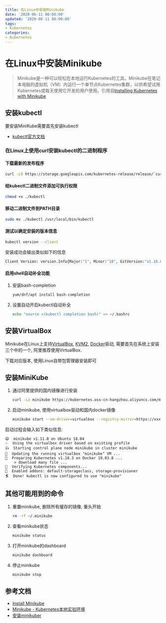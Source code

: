 ```yaml
---
title: 在Linux中安装Minikube
date: '2020-06-11 00:00:00'
updated: '2020-06-11 00:00:00'
tags:
- Kubernetes
categories:
- Kubernetes
---
```

# 在Linux中安装Minikube

> Minikube是一种可以轻松在本地运行Kubernetes的工具。Minikube在笔记本电脑的虚拟机（VM）内运行一个单节点Kubernetes集群，以供希望试用Kubernetes或每天使用它开发的用户使用。引用自[Installing Kubernetes with Minikube](https://kubernetes.io/docs/setup/learning-environment/minikube/)

## 安装kubectl

要安装MiniKube需要首先安装kubectl

- [kubectl官方文档](https://kubernetes.io/docs/tasks/tools/install-kubectl/)

### 在Linux上使用curl安装kubectl的二进制程序

#### 下载最新的发布程序
```bash
curl -LO https://storage.googleapis.com/kubernetes-release/release/`curl -s https://storage.googleapis.com/kubernetes-release/release/stable.txt`/bin/linux/amd64/kubectl
```
#### 给kubectl二进制文件添加可执行权限
```bash
chmod +x ./kubectl
```
#### 移动二进制文件到PATH目录
```bash
sudo mv ./kubectl /usr/local/bin/kubectl
```
#### 测试以确定安装的版本信息
```bash
kubectl version --client
```

安装成功会输出类似如下的信息
```bash
Client Version: version.Info{Major:"1", Minor:"18", GitVersion:"v1.18.0", GitCommit:"9e991415386e4cf155a24b1da15becaa390438d8", GitTreeState:"clean", BuildDate:"2020-03-25T14:58:59Z", GoVersion:"go1.13.8", Compiler:"gc", Platform:"linux/amd64"}
```

#### 启用shell自动补全功能

1. 安装bash-completion

   ```bash
   yum/dnf/apt install bash-completion
   ```

2. 设置自动开启kubectl自动补全

   ```bash
   echo "source <(kubectl completion bash)" >> ~/.bashrc
   ```

## 安装VirtualBox

Minikube在Linux上支持[VirtualBox](https://yq.aliyun.com/go/articleRenderRedirect?spm=a2c4e.11153940.0.0.7dd54cec5PSU1S&url=https%3A%2F%2Fwww.virtualbox.org%2Fwiki%2FDownloads), [KVM2](https://yq.aliyun.com/go/articleRenderRedirect?spm=a2c4e.11153940.0.0.7dd54cec5PSU1S&url=https%3A%2F%2Fminikube.sigs.k8s.io%2Fdocs%2Fdrivers%2Fkvm2%2F), [Docker](https://yq.aliyun.com/go/articleRenderRedirect?spm=a2c4e.11153940.0.0.7dd54cec5PSU1S&url=https%3A%2F%2Fminikube.sigs.k8s.io%2Fdocs%2Fdrivers%2Fdocker%2F)驱动, 需要首先在系统上安装三个中的一个, 阿里推荐使用VirtualBox.

下载对应版本, 使用Linux自带包管理器安装即可

## 安装MiniKube

1. 通过阿里提供的国内镜像进行安装

   ```bash
   curl -Lo minikube https://kubernetes.oss-cn-hangzhou.aliyuncs.com/minikube/releases/v1.11.0/minikube-linux-amd64 && chmod +x minikube && sudo mv minikube /usr/local/bin/
   ```

2. 启动minikube, 使用virtualbox驱动和国内docker镜像

   ```bash
   minikube start --vm-driver=virtualbox --registry-mirror=https://xxxxxxxx.mirror.aliyuncs.com
   ```

启动过程会输入如下类似信息:
```
😄  minikube v1.11.0 on Ubuntu 18.04
✨  Using the virtualbox driver based on existing profile
👍  Starting control plane node minikube in cluster minikube
🏃  Updating the running virtualbox "minikube" VM ...
🐳  Preparing Kubernetes v1.18.3 on Docker 19.03.8 ...
    > download many file ...
🔎  Verifying Kubernetes components...
🌟  Enabled addons: default-storageclass, storage-provisioner
🏄  Done! kubectl is now configured to use "minikube"
```

## 其他可能用到的命令

1. 重置minikube, 删除所有缓存的镜像, 重头开始

   ```bash
   rm -rf ~/.minikube
   ```

2. 查看minikube状态

   ```bash
   minikube status
   ```

3. 打开minikube的dashboard

   ```bash
   minikube dashboard
   ```

4. 停止minikube

   ```bash
   minikube stop
   ```

## 参考文档
- [Install Minikube](https://kubernetes.io/docs/tasks/tools/install-minikube/)
- [Minikube - Kubernetes本地实验环境](https://yq.aliyun.com/articles/221687)
- [安装minikuber](https://www.jianshu.com/p/f8ff367761b9)

